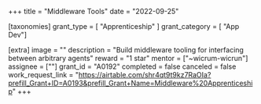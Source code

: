 +++
title = "Middleware Tools" 
date = "2022-09-25"

[taxonomies]
grant_type = [ "Apprenticeship" ]
grant_category = [ "App Dev"]

[extra]
image = ""
description = "Build middleware tooling for interfacing between arbitrary agents"
reward = "1 star"
mentor = ["~wicrum-wicrun"]
assignee = [""]
grant_id = "A0192"
completed = false
canceled = false
work_request_link = "https://airtable.com/shr4qt9t9kz7RaOIa?prefill_Grant+ID=A0193&prefill_Grant+Name=Middleware%20Apprenticeship"
+++
